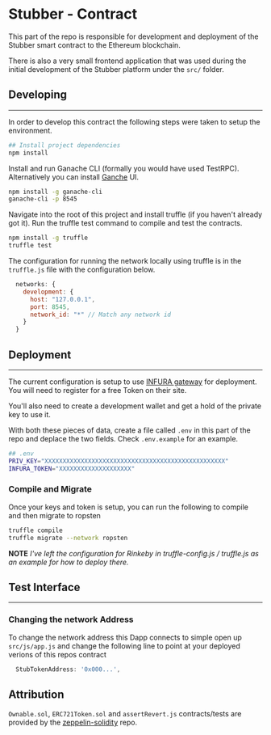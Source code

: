 # Stubber - Contract

This part of the repo is responsible for development and deployment of the Stubber smart contract to the Ethereum blockchain.

There is also a very small frontend application that was used during the initial development of the Stubber platform under the `src/` folder.

## Developing

---

In order to develop this contract the following steps were taken to setup the environment.

```bash
## Install project dependencies
npm install
```

Install and run Ganache CLI (formally you would have used TestRPC). Alternatively you can install [Ganche](http://truffleframework.com/ganache/) UI.

```bash
npm install -g ganache-cli
ganache-cli -p 8545
```

Navigate into the root of this project and install truffle (if you haven't already got it). Run the truffle test command to compile and test the contracts.

```bash
npm install -g truffle
truffle test
```

The configuration for running the network locally using truffle is in the `truffle.js` file with the configuration below.

```javascript
  networks: {
    development: {
      host: "127.0.0.1",
      port: 8545,
      network_id: "*" // Match any network id
    }
  }
```

## Deployment

---

The current configuration is setup to use [INFURA gateway](https://infura.io/) for deployment. You will need to register for a free Token on their site.

You'll also need to create a development wallet and get a hold of the private key to use it.

With both these pieces of data, create a file called `.env` in this part of the repo and deplace the two fields. Check `.env.example` for an example.

```bash
## .env
PRIV_KEY="XXXXXXXXXXXXXXXXXXXXXXXXXXXXXXXXXXXXXXXXXXXXXXXXXX"
INFURA_TOKEN="XXXXXXXXXXXXXXXXXXXX"
```

### Compile and Migrate

Once your keys and token is setup, you can run the following to compile and then migrate to ropsten

```bash
truffle compile
truffle migrate --network ropsten
```

**NOTE** *I've left the configuration for Rinkeby in truffle-config.js / truffle.js as an example for how to deploy there.*

## Test Interface

---

### Changing the network Address

To change the network address this Dapp connects to simple open up `src/js/app.js` and change the following line to point at your deployed verions of this repos contract

```javascript
  StubTokenAddress: '0x000...',
```

## Attribution

`Ownable.sol`, `ERC721Token.sol` and `assertRevert.js` contracts/tests are provided by the [zeppelin-solidity](https://github.com/OpenZeppelin/zeppelin-solidity) repo.
